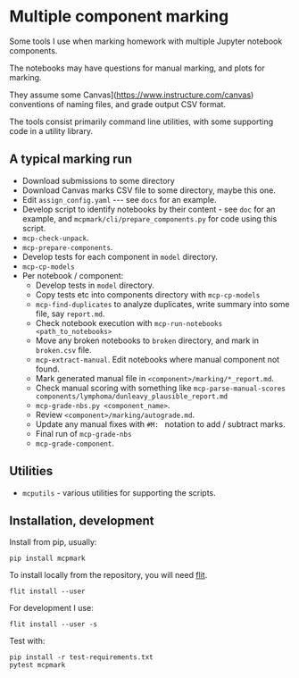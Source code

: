 # Multiple component marking

Some tools I use when marking homework with multiple Jupyter notebook
components.

The notebooks may have questions for manual marking, and plots for marking.

They assume some Canvas](https://www.instructure.com/canvas) conventions of naming files, and grade output CSV format.

The tools consist primarily command line utilities, with some supporting code
in a utility library.

## A typical marking run

* Download submissions to some directory
* Download Canvas marks CSV  file to some directory, maybe this one.
* Edit `assign_config.yaml` --- see `docs` for an example.
* Develop script to identify notebooks by their content - see `doc` for an
  example, and `mcpmark/cli/prepare_components.py` for code using this script.
* `mcp-check-unpack`.
* `mcp-prepare-components`.
* Develop tests for each component in `model` directory.
* `mcp-cp-models`
* Per notebook / component:
    * Develop tests in `model` directory.
    * Copy tests etc into components directory with `mcp-cp-models`
    * `mcp-find-duplicates` to analyze duplicates, write summary into some
      file, say `report.md`.
    * Check notebook execution with `mcp-run-notebooks <path_to_notebooks>`
    * Move any broken notebooks to `broken` directory, and mark in
      `broken.csv` file.
    * `mcp-extract-manual`. Edit notebooks where manual component not found.
    * Mark generated manual file in `<component>/marking/*_report.md`.
    * Check manual scoring with something like `mcp-parse-manual-scores
      components/lymphoma/dunleavy_plausible_report.md`
    * `mcp-grade-nbs.py <component_name>`.
    * Review `<component>/marking/autograde.md`.
    * Update any manual fixes with `#M: ` notation to add / subtract marks.
    * Final run of `mcp-grade-nbs`
    * `mcp-grade-component`.

## Utilities

* `mcputils` - various utilities for supporting the scripts.

## Installation, development

Install from pip, usually:

```
pip install mcpmark
```

To install locally from the repository, you will need
[flit](https://pypi.org/project/flit).


```
flit install --user
```

For development I use:

```
flit install --user -s
```

Test with:

```
pip install -r test-requirements.txt
pytest mcpmark
```
